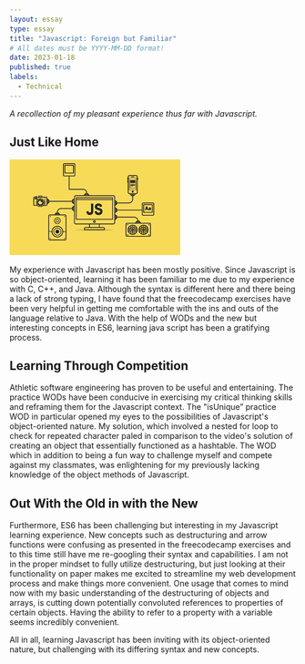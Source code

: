 ```yaml
---
layout: essay
type: essay
title: "Javascript: Foreign but Familiar"
# All dates must be YYYY-MM-DD format!
date: 2023-01-18
published: true
labels:
  - Technical
---
```


*A recollection of my pleasant experience thus far with Javascript.*

## Just Like Home

<img width="300px" class="rounded float-start pe-4" src="../img/javascript.png">

My experience with Javascript has been mostly positive. Since Javascript is so object-oriented, learning it has been familiar to me due to my experience with C, C++, and Java. Although the syntax is different here and there being a lack of strong typing, I have found that the freecodecamp exercises have been very helpful in getting me comfortable with the ins and outs of the language relative to Java. With the help of WODs and the new but interesting concepts in ES6, learning java script has been a gratifying process.

## Learning Through Competition 

Athletic software engineering has proven to be useful and entertaining. The practice WODs have been conducive in exercising my critical thinking skills and reframing them for the Javascript context. The "isUnique” practice WOD in particular opened my eyes to the possibilities of Javascript's object-oriented nature. My solution, which involved a nested for loop to check for repeated character paled in comparison to the video's solution of creating an object that essentially functioned as a hashtable. The WOD which in addition to being a fun way to challenge myself and compete against my classmates, was enlightening for my previously lacking knowledge of the object methods of Javascript.


## Out With the Old in with the New

Furthermore, ES6 has been challenging but interesting in my Javascript learning experience. New concepts such as destructuring and arrow functions were confusing as presented in the freecodecamp exercises and to this time still have me re-googling their syntax and capabilities. I am not in the proper mindset to fully utilize destructuring, but just looking at their functionality on paper makes me excited to streamline my web development process and make things more convenient. One usage that comes to mind now with my basic understanding of the destructuring of objects and arrays, is cutting down potentially convoluted references to properties of certain objects. Having the ability to refer to a property with a variable seems incredibly convenient.

All in all, learning Javascript has been inviting with its object-oriented nature, but challenging with its differing syntax and new concepts.
